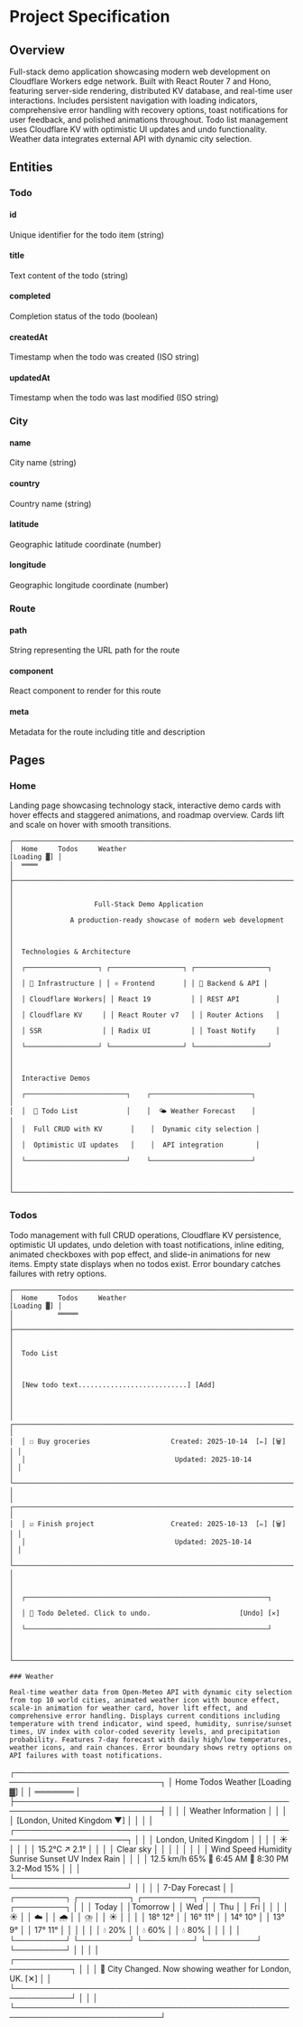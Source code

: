 # Project Specification

## Overview

Full-stack demo application showcasing modern web development on Cloudflare Workers edge network. Built with React Router 7 and Hono, featuring server-side rendering, distributed KV database, and real-time user interactions. Includes persistent navigation with loading indicators, comprehensive error handling with recovery options, toast notifications for user feedback, and polished animations throughout. Todo list management uses Cloudflare KV with optimistic UI updates and undo functionality. Weather data integrates external API with dynamic city selection.

## Entities

### Todo

#### id
Unique identifier for the todo item (string)

#### title
Text content of the todo (string)

#### completed
Completion status of the todo (boolean)

#### createdAt
Timestamp when the todo was created (ISO string)

#### updatedAt
Timestamp when the todo was last modified (ISO string)

### City

#### name
City name (string)

#### country
Country name (string)

#### latitude
Geographic latitude coordinate (number)

#### longitude
Geographic longitude coordinate (number)

### Route

#### path
String representing the URL path for the route

#### component
React component to render for this route

#### meta
Metadata for the route including title and description

## Pages

### Home

Landing page showcasing technology stack, interactive demo cards with hover effects and staggered animations, and roadmap overview. Cards lift and scale on hover with smooth transitions.

```
┌────────────────────────────────────────────────────────────────────────────┐
│  Home     Todos     Weather                                    [Loading ▓] │
│  ════                                                                      │
├────────────────────────────────────────────────────────────────────────────┤
│                                                                            │
│                    Full-Stack Demo Application                             │
│              A production-ready showcase of modern web development         │
│                                                                            │
│  Technologies & Architecture                                               │
│  ┌──────────────────┐ ┌──────────────────┐ ┌──────────────────┐          │
│  │ 🚀 Infrastructure │ │ ⚛️ Frontend       │ │ 🔧 Backend & API │          │
│  │ Cloudflare Workers│ │ React 19          │ │ REST API         │          │
│  │ Cloudflare KV     │ │ React Router v7   │ │ Router Actions   │          │
│  │ SSR               │ │ Radix UI          │ │ Toast Notify     │          │
│  └──────────────────┘ └──────────────────┘ └──────────────────┘          │
│                                                                            │
│  Interactive Demos                                                         │
│  ┌─────────────────────────┐    ┌─────────────────────────┐              │
│  │  📝 Todo List            │    │  🌤️ Weather Forecast    │              │
│  │  Full CRUD with KV       │    │  Dynamic city selection │              │
│  │  Optimistic UI updates   │    │  API integration        │              │
│  └─────────────────────────┘    └─────────────────────────┘              │
│                                                                            │
└────────────────────────────────────────────────────────────────────────────┘
```

### Todos

Todo management with full CRUD operations, Cloudflare KV persistence, optimistic UI updates, undo deletion with toast notifications, inline editing, animated checkboxes with pop effect, and slide-in animations for new items. Empty state displays when no todos exist. Error boundary catches failures with retry options.

```
┌────────────────────────────────────────────────────────────────────────────┐
│  Home     Todos     Weather                                    [Loading ▓] │
│           ═════                                                            │
├────────────────────────────────────────────────────────────────────────────┤
│                                                                            │
│  Todo List                                                                 │
│                                                                            │
│  [New todo text...........................] [Add]                          │
│                                                                            │
│  ┌──────────────────────────────────────────────────────────────────────┐ │
│  │ ☐ Buy groceries                    Created: 2025-10-14  [✏️] [🗑️]    │ │
│  │                                     Updated: 2025-10-14               │ │
│  └──────────────────────────────────────────────────────────────────────┘ │
│  ┌──────────────────────────────────────────────────────────────────────┐ │
│  │ ☑ Finish project                   Created: 2025-10-13  [✏️] [🗑️]    │ │
│  │                                     Updated: 2025-10-14               │ │
│  └──────────────────────────────────────────────────────────────────────┘ │
│                                                                            │
│  ┌────────────────────────────────────────────────────────────┐           │
│  │ 🔔 Todo Deleted. Click to undo.                      [Undo] [✕]       │
│  └────────────────────────────────────────────────────────────┘           │
│                                                                            │
└────────────────────────────────────────────────────────────────────────────┘

### Weather

Real-time weather data from Open-Meteo API with dynamic city selection from top 10 world cities, animated weather icon with bounce effect, scale-in animation for weather card, hover lift effect, and comprehensive error handling. Displays current conditions including temperature with trend indicator, wind speed, humidity, sunrise/sunset times, UV index with color-coded severity levels, and precipitation probability. Features 7-day forecast with daily high/low temperatures, weather icons, and rain chances. Error boundary shows retry options on API failures with toast notifications.

```
┌────────────────────────────────────────────────────────────────────────────┐
│  Home     Todos     Weather                                    [Loading ▓] │
│                     ═══════                                                │
├────────────────────────────────────────────────────────────────────────────┤
│                                                                            │
│  Weather Information                                                       │
│                                                                            │
│  [London, United Kingdom ▼]                                                │
│                                                                            │
│  ┌──────────────────────────────────────────────────────────────────────┐ │
│  │                    London, United Kingdom                             │ │
│  │                           ☀️                                          │ │
│  │                       15.2°C ↗ 2.1°                                   │ │
│  │                       Clear sky                                       │ │
│  │                                                                       │ │
│  │  Wind Speed    Humidity    Sunrise      Sunset      UV Index  Rain   │ │
│  │  12.5 km/h     65%         🌅 6:45 AM   🌇 8:30 PM  3.2-Mod   15%    │ │
│  └──────────────────────────────────────────────────────────────────────┘ │
│                                                                            │
│  7-Day Forecast                                                            │
│  ┌─────────┐ ┌─────────┐ ┌─────────┐ ┌─────────┐ ┌─────────┐            │
│  │ Today   │ │Tomorrow │ │ Wed     │ │ Thu     │ │ Fri     │            │
│  │   ☀️    │ │   ☁️    │ │   🌧️   │ │   ⛈️    │ │   ☀️    │            │
│  │ 18° 12° │ │ 16° 11° │ │ 14° 10° │ │ 13°  9° │ │ 17° 11° │            │
│  │         │ │ 💧 20%  │ │ 💧 60%  │ │ 💧 80%  │ │         │            │
│  └─────────┘ └─────────┘ └─────────┘ └─────────┘ └─────────┘            │
│                                                                            │
│  ┌────────────────────────────────────────────────────────────┐           │
│  │ 🔔 City Changed. Now showing weather for London, UK.    [✕]           │
│  └────────────────────────────────────────────────────────────┘           │
│                                                                            │
└────────────────────────────────────────────────────────────────────────────┘
```
